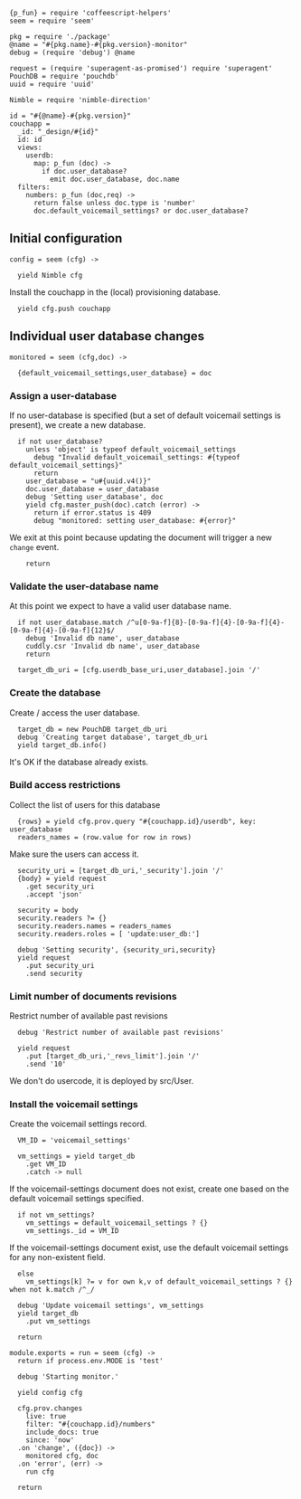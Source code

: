     {p_fun} = require 'coffeescript-helpers'
    seem = require 'seem'

    pkg = require './package'
    @name = "#{pkg.name}-#{pkg.version}-monitor"
    debug = (require 'debug') @name

    request = (require 'superagent-as-promised') require 'superagent'
    PouchDB = require 'pouchdb'
    uuid = require 'uuid'

    Nimble = require 'nimble-direction'

    id = "#{@name}-#{pkg.version}"
    couchapp =
      _id: "_design/#{id}"
      id: id
      views:
        userdb:
          map: p_fun (doc) ->
            if doc.user_database?
              emit doc.user_database, doc.name
      filters:
        numbers: p_fun (doc,req) ->
          return false unless doc.type is 'number'
          doc.default_voicemail_settings? or doc.user_database?

Initial configuration
---------------------

    config = seem (cfg) ->

      yield Nimble cfg

Install the couchapp in the (local) provisioning database.

      yield cfg.push couchapp

Individual user database changes
--------------------------------

    monitored = seem (cfg,doc) ->

      {default_voicemail_settings,user_database} = doc

### Assign a user-database

If no user-database is specified (but a set of default voicemail settings is present), we create a new database.

      if not user_database?
        unless 'object' is typeof default_voicemail_settings
          debug "Invalid default_voicemail_settings: #{typeof default_voicemail_settings}"
          return
        user_database = "u#{uuid.v4()}"
        doc.user_database = user_database
        debug 'Setting user_database', doc
        yield cfg.master_push(doc).catch (error) ->
          return if error.status is 409
          debug "monitored: setting user_database: #{error}"

We exit at this point because updating the document will trigger a new `change` event.

        return

### Validate the user-database name

At this point we expect to have a valid user database name.

      if not user_database.match /^u[0-9a-f]{8}-[0-9a-f]{4}-[0-9a-f]{4}-[0-9a-f]{4}-[0-9a-f]{12}$/
        debug 'Invalid db name', user_database
        cuddly.csr 'Invalid db name', user_database
        return

      target_db_uri = [cfg.userdb_base_uri,user_database].join '/'

### Create the database

Create / access the user database.

      target_db = new PouchDB target_db_uri
      debug 'Creating target database', target_db_uri
      yield target_db.info()

It's OK if the database already exists.

### Build access restrictions

Collect the list of users for this database

      {rows} = yield cfg.prov.query "#{couchapp.id}/userdb", key: user_database
      readers_names = (row.value for row in rows)

Make sure the users can access it.

      security_uri = [target_db_uri,'_security'].join '/'
      {body} = yield request
        .get security_uri
        .accept 'json'

      security = body
      security.readers ?= {}
      security.readers.names = readers_names
      security.readers.roles = [ 'update:user_db:']

      debug 'Setting security', {security_uri,security}
      yield request
        .put security_uri
        .send security

### Limit number of documents revisions

Restrict number of available past revisions

      debug 'Restrict number of available past revisions'

      yield request
        .put [target_db_uri,'_revs_limit'].join '/'
        .send '10'

We don't do usercode, it is deployed by src/User.

### Install the voicemail settings

Create the voicemail settings record.

      VM_ID = 'voicemail_settings'

      vm_settings = yield target_db
        .get VM_ID
        .catch -> null

If the voicemail-settings document does not exist, create one based on the default voicemail settings specified.

      if not vm_settings?
        vm_settings = default_voicemail_settings ? {}
        vm_settings._id = VM_ID

If the voicemail-settings document exist, use the default voicemail settings for any non-existent field.

      else
        vm_settings[k] ?= v for own k,v of default_voicemail_settings ? {} when not k.match /^_/

      debug 'Update voicemail settings', vm_settings
      yield target_db
        .put vm_settings

      return

    module.exports = run = seem (cfg) ->
      return if process.env.MODE is 'test'

      debug 'Starting monitor.'

      yield config cfg

      cfg.prov.changes
        live: true
        filter: "#{couchapp.id}/numbers"
        include_docs: true
        since: 'now'
      .on 'change', ({doc}) ->
        monitored cfg, doc
      .on 'error', (err) ->
        run cfg

      return
